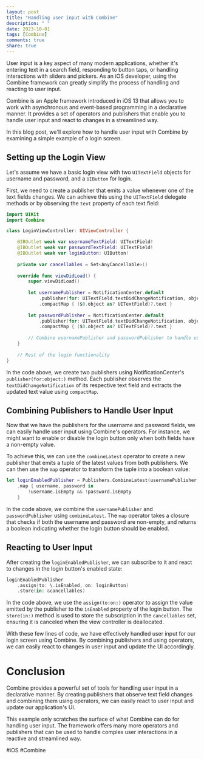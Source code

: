 ```yaml
---
layout: post
title: "Handling user input with Combine"
description: " "
date: 2023-10-01
tags: [Combine]
comments: true
share: true
---
```


User input is a key aspect of many modern applications, whether it's entering text in a search field, responding to button taps, or handling interactions with sliders and pickers. As an iOS developer, using the Combine framework can greatly simplify the process of handling and reacting to user input.

Combine is an Apple framework introduced in iOS 13 that allows you to work with asynchronous and event-based programming in a declarative manner. It provides a set of operators and publishers that enable you to handle user input and react to changes in a streamlined way.

In this blog post, we'll explore how to handle user input with Combine by examining a simple example of a login screen.

## Setting up the Login View

Let's assume we have a basic login view with two `UITextField` objects for username and password, and a `UIButton` for login.

First, we need to create a publisher that emits a value whenever one of the text fields changes. We can achieve this using the `UITextField` delegate methods or by observing the `text` property of each text field:

```swift
import UIKit
import Combine

class LoginViewController: UIViewController {

    @IBOutlet weak var usernameTextField: UITextField!
    @IBOutlet weak var passwordTextField: UITextField!
    @IBOutlet weak var loginButton: UIButton!
    
    private var cancellables = Set<AnyCancellable>()
    
    override func viewDidLoad() {
        super.viewDidLoad()
        
        let usernamePublisher = NotificationCenter.default
            .publisher(for: UITextField.textDidChangeNotification, object: usernameTextField)
            .compactMap { ($0.object as? UITextField)?.text }
        
        let passwordPublisher = NotificationCenter.default
            .publisher(for: UITextField.textDidChangeNotification, object: passwordTextField)
            .compactMap { ($0.object as? UITextField)?.text }
        
        // Combine usernamePublisher and passwordPublisher to handle user input
    }
    
    // Rest of the login functionality
}
```

In the code above, we create two publishers using NotificationCenter's `publisher(for:object:)` method. Each publisher observes the `textDidChangeNotification` of its respective text field and extracts the updated text value using `compactMap`.

## Combining Publishers to Handle User Input

Now that we have the publishers for the username and password fields, we can easily handle user input using Combine's operators. For instance, we might want to enable or disable the login button only when both fields have a non-empty value.

To achieve this, we can use the `combineLatest` operator to create a new publisher that emits a tuple of the latest values from both publishers. We can then use the `map` operator to transform the tuple into a boolean value:

```swift
let loginEnabledPublisher = Publishers.CombineLatest(usernamePublisher, passwordPublisher)
    .map { username, password in
        !username.isEmpty && !password.isEmpty
    }
```

In the code above, we combine the `usernamePublisher` and `passwordPublisher` using `combineLatest`. The `map` operator takes a closure that checks if both the username and password are non-empty, and returns a boolean indicating whether the login button should be enabled.

## Reacting to User Input

After creating the `loginEnabledPublisher`, we can subscribe to it and react to changes in the login button's enabled state:

```swift
loginEnabledPublisher
    .assign(to: \.isEnabled, on: loginButton)
    .store(in: &cancellables)
```

In the code above, we use the `assign(to:on:)` operator to assign the value emitted by the publisher to the `isEnabled` property of the login button. The `store(in:)` method is used to store the subscription in the `cancellables` set, ensuring it is canceled when the view controller is deallocated.

With these few lines of code, we have effectively handled user input for our login screen using Combine. By combining publishers and using operators, we can easily react to changes in user input and update the UI accordingly.

# Conclusion

Combine provides a powerful set of tools for handling user input in a declarative manner. By creating publishers that observe text field changes and combining them using operators, we can easily react to user input and update our application's UI.

This example only scratches the surface of what Combine can do for handling user input. The framework offers many more operators and publishers that can be used to handle complex user interactions in a reactive and streamlined way.

#iOS #Combine
